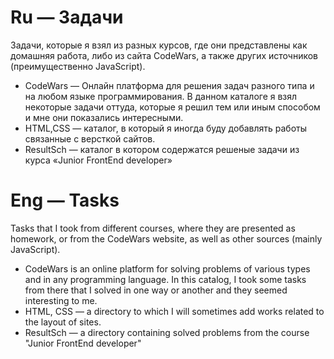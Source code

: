 # Ru — Задачи
 Задачи, которые я взял из разных курсов, где они представлены как домашняя работа, либо из сайта CodeWars, а также других источников (преимущественно JavaScript).
* CodeWars — Онлайн платформа для решения задач разного типа и на любом языке программирования. В данном каталоге я взял некоторые задачи оттуда, которые я решил тем или иным способом и мне они показались интересными.
* HTML,CSS — каталог, в который я иногда буду добавлять работы связанные с версткой сайтов.
* ResultSch — каталог в котором содержатся решеные задачи из курса «Junior FrontEnd developer»


# Eng — Tasks
 Tasks that I took from different courses, where they are presented as homework, or from the CodeWars website, as well as other sources (mainly JavaScript).
* CodeWars is an online platform for solving problems of various types and in any programming language. In this catalog, I took some tasks from there that I solved in one way or another and they seemed interesting to me.
* HTML, CSS — a directory to which I will sometimes add works related to the layout of sites.
* ResultSch — a directory containing solved problems from the course "Junior FrontEnd developer"
